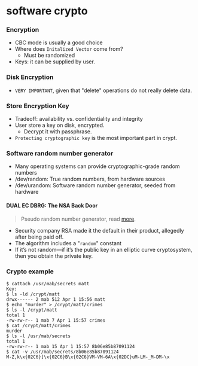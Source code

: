 # software crypto

### Encryption

* CBC mode is usually a good choice
* Where does `Initalized Vector` come from?
    * Must be randomized
* Keys: it can be supplied by user.

### Disk Encryption
* `VERY IMPORTANT`, given that "delete" operations do not really delete data.

### Store Encryption Key
* Tradeoff: availability vs. confidentiality and integrity
* User store a key on disk, encrypted.
    - Decrypt it with passphrase.
* `Protecting cryptographic key` is the most important part in crypt.

### Software random number generator
* Many operating systems can provide cryptographic-grade random numbers
* /dev/random: True random numbers, from hardware sources
* /dev/urandom: Software random number generator, seeded from hardware

#### DUAL EC DBRG: The NSA Back Door
> Pseudo random number generator, read [more](http://en.wikipedia.org/wiki/Dual_EC_DRBG).

* Security company RSA made it the default in their product, allegedly after being paid off. 
* The algorithm includes a "`random`" constant
* If it’s not random—if it’s the public key in an elliptic curve cryptosystem, then you obtain the private key.

### Crypto example
```
$ cattach /usr/mab/secrets matt
Key:
$ ls -ld /crypt/matt
drwx------ 2 mab 512 Apr 1 15:56 matt
$ echo "murder" > /crypt/matt/crimes
$ ls -l /crypt/matt
total 1
-rw-rw-r-- 1 mab 7 Apr 1 15:57 crimes
$ cat /crypt/matt/crimes
murder
$ ls -l /usr/mab/secrets
total 1
-rw-rw-r-- 1 mab 15 Apr 1 15:57 8b06e85b87091124
$ cat -v /usr/mab/secrets/8b06e85b87091124
M-Z,k\x{02C6}]\x{02C6}B\x{02C6}VM-VM-6A\x{02DC}uM-LM-_M-DM-\x
```